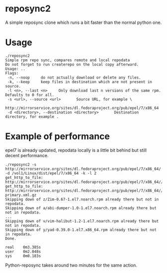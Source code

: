 # reposync2
A simple reposync clone which runs a bit faster than the normal python one.

# Usage
```
./reposync2
Simple rpm repo sync, compares remote and local repodata
Do not forget to run createrepo on the local copy afterward.
Usage: ..
Flags:
 -n, --noop     do not actually download or delete any files.
 -k, --keep     keep files in destination which are not present in source.
 -l <n>, --last <n>     Only download last n versions of the same rpm. Defaults to 0 for all.
 -s <url>, --source <url>       Source URL, for example \
                http://mirrorservice.org/sites/dl.fedoraproject.org/pub/epel/7/x86_64
 -d <directory>, --destination <directory>       Destination directory, for example .

```

# Example of performance
epel7 is already updated, repodata locally is a little bit behind but still decent performance.

```$ time make epel
./reposync2 -s http://mirrorservice.org/sites/dl.fedoraproject.org/pub/epel/7/x86_64/ -d /vol1/Linux/dist/epel/7/x86_64 -k -l 2
get_http_to_file: http://mirrorservice.org/sites/dl.fedoraproject.org/pub/epel/7/x86_64//repodata/repomd.xml
get_http_to_file: http://mirrorservice.org/sites/dl.fedoraproject.org/pub/epel/7/x86_64//repodata/72ef0a25b29a981d6d0bf196a7e61bbe1c730f40c8abce104f7a54d30d07b0f9-primary.xml.gz
Skipping down of z/Zim-0.67-1.el7.noarch.rpm already there but not in repodata.
Skipping down of a/abi-dumper-1.0-1.el7.noarch.rpm already there but not in repodata.
...
Skipping down of v/vim-halibut-1.2-1.el7.noarch.rpm already there but not in repodata.
Skipping down of y/yad-0.39.0-1.el7.x86_64.rpm already there but not in repodata.
Done.

real    0m3.385s
user    0m2.048s
sys     0m0.183s
```

Python-reposync takes around two minutes for the same action.
